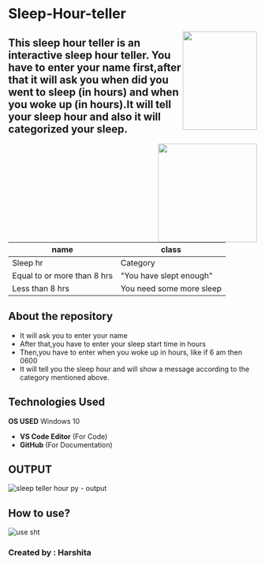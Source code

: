# Sleep-Hour-teller


<img align="right" width=150 height=200 src="https://user-images.githubusercontent.com/85073963/123385941-bf489780-d5b3-11eb-80fe-c11782f3a983.gif">

 
## This sleep hour teller is an interactive sleep hour teller. You have to enter your name first,after that it will ask you when did you went to sleep (in hours) and when you woke up (in hours).It will tell your sleep hour and also it will categorized your sleep.

<img align="right" width=200 height=200 src="https://user-images.githubusercontent.com/85073963/123422849-6b05dd80-d5dc-11eb-8942-70ba44f9d691.gif">

|name|class|
|---|---|
|Sleep hr|Category|
|Equal to or more than 8 hrs|"You have slept enough"|
|Less than 8 hrs|You need some more sleep|


## About the repository 
- It will ask you to enter your name
- After that,you have to enter your sleep start time in hours
- Then,you have to enter when you woke up in hours, like if 6 am then 0600
- It will tell you the sleep hour and will show a message according to the category mentioned above.

## Technologies Used
**OS USED** Windows 10
- **VS Code Editor** (For Code)
- **GitHub** (For Documentation)

## OUTPUT 
![sleep teller hour py - output](https://user-images.githubusercontent.com/85073963/123509157-84b52c80-d691-11eb-98e2-89ecbd3f3a7d.gif)

## How to use?
![use sht](https://user-images.githubusercontent.com/85073963/123511514-55a5b780-d69f-11eb-9383-ea95747040e3.gif)

### Created by : Harshita



